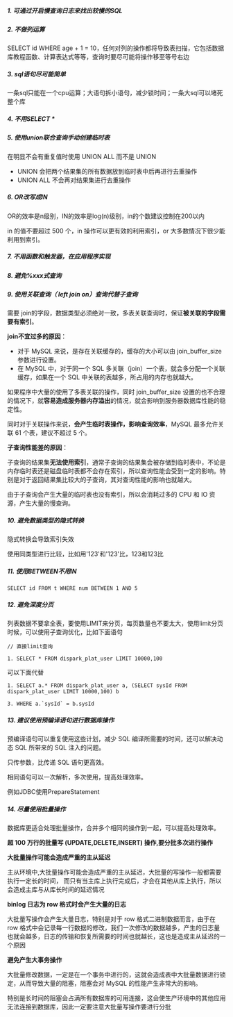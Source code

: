 ##### 1. 可通过开启慢查询日志来找出较慢的SQL



##### 2. 不做列运算

SELECT id WHERE age + 1 = 10，任何对列的操作都将导致表扫描，它包括数据库教程函数、计算表达式等等，查询时要尽可能将操作移至等号右边



##### 3. sql语句尽可能简单

一条sql只能在一个cpu运算；大语句拆小语句，减少锁时间；一条大sql可以堵死整个库



##### 4. 不用SELECT *



##### 5. 使用union联合查询手动创建临时表

在明显不会有重复值时使用 UNION ALL 而不是 UNION

- UNION 会把两个结果集的所有数据放到临时表中后再进行去重操作
- UNION ALL 不会再对结果集进行去重操作



##### 6. OR改写成IN

OR的效率是n级别，IN的效率是log(n)级别，in的个数建议控制在200以内

in 的值不要超过 500 个，in 操作可以更有效的利用索引，or 大多数情况下很少能利用到索引。



##### 7. 不用函数和触发器，在应用程序实现



##### 8. 避免%xxx式查询



##### 9. 使用关联查询（ left join on）查询代替子查询

需要 join的字段，数据类型必须绝对一致，多表关联查询时，保证**被关联的字段需要有索引**。



**join不宜过多的原因**：

- 对于 MySQL 来说，是存在关联缓存的，缓存的大小可以由 join_buffer_size 参数进行设置。
- 在 MySQL 中，对于同一个 SQL 多关联（join）一个表，就会多分配一个关联缓存，如果在一个 SQL 中关联的表越多，所占用的内存也就越大。



如果程序中大量的使用了多表关联的操作，同时 join_buffer_size 设置的也不合理的情况下，就**容易造成服务器内存溢出**的情况，就会影响到服务器数据库性能的稳定性。

同时对于关联操作来说，**会产生临时表操作，影响查询效率**，MySQL 最多允许关联 61 个表，建议不超过 5 个。



**子查询性能差的原因**：

子查询的结果集**无法使用索引**，通常子查询的结果集会被存储到临时表中，不论是内存临时表还是磁盘临时表都不会存在索引，所以查询性能会受到一定的影响。特别是对于返回结果集比较大的子查询，其对查询性能的影响也就越大。



由于子查询会产生大量的临时表也没有索引，所以会消耗过多的 CPU 和 IO 资源，产生大量的慢查询。



##### 10. 避免数据类型的隐式转换

隐式转换会导致索引失效

使用同类型进行比较，比如用'123'和'123'比，123和123比



##### 11. 使用BETWEEN不用IN

```
SELECT id FROM t WHERE num BETWEEN 1 AND 5
```



##### 12. 避免深度分页

列表数据不要拿全表，要使用LIMIT来分页，每页数量也不要太大，使用limit分页时候，可以使用子查询优化，比如下面语句

```
// 直接limit查询

1. SELECT * FROM dispark_plat_user LIMIT 10000,100 
```



可以下面代替

```
1. SELECT a.* FROM dispark_plat_user a, (SELECT sysId FROM dispark_plat_user LIMIT 10000,100) b 

3. WHERE a.`sysId` = b.sysId 
```



##### 13. 建议**使用预编译语句**进行数据库操作

预编译语句可以重复使用这些计划，减少 SQL 编译所需要的时间，还可以解决动态 SQL 所带来的 SQL 注入的问题。

只传参数，比传递 SQL 语句更高效。

相同语句可以一次解析，多次使用，提高处理效率。

例如JDBC使用PrepareStatement



##### 14. 尽量使用批量操作

数据库更适合处理批量操作，合并多个相同的操作到一起，可以提高处理效率。

**超 100 万行的批量写 (UPDATE,DELETE,INSERT) 操作,要分批多次进行操作**

**大批量操作可能会造成严重的主从延迟**

主从环境中,大批量操作可能会造成严重的主从延迟，大批量的写操作一般都需要执行一定长的时间， 而只有当主库上执行完成后，才会在其他从库上执行，所以会造成主库与从库长时间的延迟情况



**binlog 日志为 row 格式时会产生大量的日志**

大批量写操作会产生大量日志，特别是对于 row 格式二进制数据而言，由于在 row 格式中会记录每一行数据的修改，我们一次修改的数据越多，产生的日志量也就会越多，日志的传输和恢复所需要的时间也就越长，这也是造成主从延迟的一个原因



**避免产生大事务操作**

大批量修改数据，一定是在一个事务中进行的，这就会造成表中大批量数据进行锁定，从而导致大量的阻塞，阻塞会对 MySQL 的性能产生非常大的影响。



特别是长时间的阻塞会占满所有数据库的可用连接，这会使生产环境中的其他应用无法连接到数据库，因此一定要注意大批量写操作要进行分批
